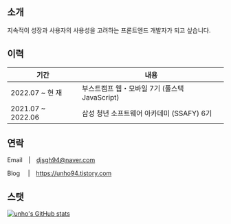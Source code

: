 ## 소개

지속적이 성장과 사용자의 사용성을 고려하는 프론트엔드 개발자가 되고 싶습니다.

## 이력

|기간|내용|
|---|---|
|2022.07 ~ 현 재|부스트캠프 웹・모바일 7기 (풀스택 JavaScript)|
|2021.07 ~ 2022.06|삼성 청년 소프트웨어 아카데미 (SSAFY) 6기|

## 연락

Email   |   djsgh94@naver.com

Blog    |   https://unho94.tistory.com

## 스탯

[![unho's GitHub stats](https://github-readme-stats.vercel.app/api?username=unho-00)](https://github.com/unho-00/github-readme-stats)
